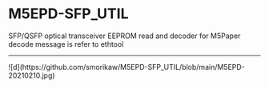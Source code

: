 # M5EPD-SFP_UTIL
SFP/QSFP optical transceiver EEPROM read and decoder for M5Paper<BR>
decode message is refer to ethtool<BR>
<HR>
![d](https://github.com/smorikaw/M5EPD-SFP_UTIL/blob/main/M5EPD-20210210.jpg)
